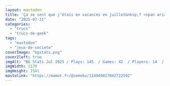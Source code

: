 ```yaml
---
layout: mastodon
title: 'Ça se sent que j’étais en vacances en juillet&nbsp;? <span aria-hidden="true">😇 #J2S</span>'
date: "2025-07-31"
categories: 
  - "trucs"
  - "trucs-de-geek"
tags: 
  - "mastodon"
  - "jeux-de-societe"
coverImage: "bgstats.png"
cover2left: true
imgAlt: "BG Stats Jul 2025 / Plays: 145  / Games: 42  / Players: 14  / Locations: 6  / Bomb Busters: 30, Terraforming Mars: Ares Expedition: 16, Traitres à Bord: 13, Donnant Donnant: 9, Daydream: 9, Yam’s: 8, Le Baron: 4, Qwixx: 4, Clank! Legacy 2: Acquisitions Incorporated – Darkest Magic: 3"
imgWidth: 1179
imgHeight: 1541
mastolink: "https://mamot.fr/@zemoko/114949017042722592"
---
```

